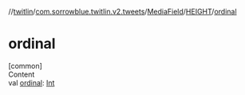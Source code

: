 //[twitlin](../../../index.md)/[com.sorrowblue.twitlin.v2.tweets](../../index.md)/[MediaField](../index.md)/[HEIGHT](index.md)/[ordinal](ordinal.md)



# ordinal  
[common]  
Content  
val [ordinal](ordinal.md): [Int](https://kotlinlang.org/api/latest/jvm/stdlib/kotlin/-int/index.html)  



